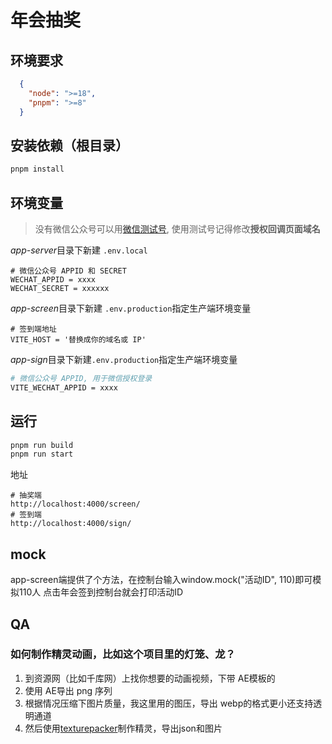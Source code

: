 # 年会抽奖

## 环境要求

```json
  {
    "node": ">=18",
    "pnpm": ">=8"
  }
```

## 安装依赖（根目录）
```bash
pnpm install
```

## 环境变量

> 没有微信公众号可以用[微信测试号](https://mp.weixin.qq.com/debug/cgi-bin/sandboxinfo?action=showinfo&t=sandbox/index),
> 使用测试号记得修改**授权回调页面域名**

*app-server*目录下新建 ``.env.local``
```
# 微信公众号 APPID 和 SECRET
WECHAT_APPID = xxxx
WECHAT_SECRET = xxxxxx
```

*app-screen*目录下新建 ``.env.production``指定生产端环境变量
```
# 签到端地址
VITE_HOST = '替换成你的域名或 IP'
```

*app-sign*目录下新建``.env.production``指定生产端环境变量
```bash
# 微信公众号 APPID, 用于微信授权登录
VITE_WECHAT_APPID = xxxx
```

## 运行
```bash
pnpm run build
pnpm run start
```

地址
```
# 抽奖端
http://localhost:4000/screen/
# 签到端
http://localhost:4000/sign/
```

## mock

app-screen端提供了个方法，在控制台输入window.mock("活动ID", 110)即可模拟110人
点击年会签到控制台就会打印活动ID

## QA

### 如何制作精灵动画，比如这个项目里的灯笼、龙？
1. 到资源网（比如千库网）上找你想要的动画视频，下带 AE模板的
2. 使用 AE导出 png 序列
3. 根据情况压缩下图片质量，我这里用的图压，导出 webp的格式更小还支持透明通道
4. 然后使用[texturepacker](https://www.codeandweb.com/texturepacker)制作精灵，导出json和图片
